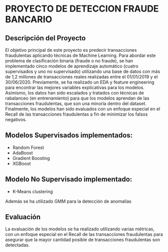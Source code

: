 # PROYECTO DE DETECCION FRAUDE BANCARIO

## Descripción del Proyecto
El objetivo principal de este proyecto es predecir transacciones fraudulentas aplicando técnicas de Machine Learning. Para abordar este problema de clasificación binaria (fraude o no fraude), se han implementado cinco modelos de aprendizaje automático (cuatro supervisados y uno no supervisado) utilizando una base de datos con más de 1,2 millones de transacciones reales realizadas entre el 01/01/2019 y el 30/06/2020. Previamente, se ha realizado un EDA y feature engineering para encontrar las mejores variables explicativas para los modelos. Asimismo, los datos han sido escalados y tratados con técnicas de rabalanceo (en entrenamiento) para que los modelos aprendan de las transacciones fraudulentas, que son una minoría dentro del dataset. Finalmente, los modelos han sido evaluados con un enfoque especial en el Recall de las transacciones fraudulentas a fin de minimizar los falsos negativos.

## Modelos Supervisados implementados:
- Random Forest
- AdaBoost
- Gradient Boosting
- XGBoost
  
## Modelo No Supervisado implementado:
- K-Means clustering

Además se ha utilizado GMM para la detección de anomalías

## Evaluación
La evaluación de los modelos se ha realizado utilizando varias métricas, con un enfoque especial en el Recall de las transacciones fraudulentas para asegurar que la mayor cantidad posible de transacciones fraudulentas son detectadas.
